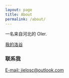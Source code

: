 ```yaml
---
layout: page
title: About
permalink: /about/
---
```


一名来自河北的 OIer.

[我的洛谷](https://www.luogu.com.cn/user/455674)


### 联系我

[E-mail: jielosc@outlook.com](mailto:jielosc@outlook.com)
